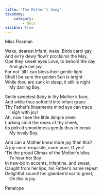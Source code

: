 ```yaml
---
title: 'The Mother’s Song'
taxonomy:
    category:
        - docs
visible: true
---
```


<div class="author">Miss Flaxman</div>

Wake, dearest Infant, wake, Birds carol gay,  
And ev’ry dewy flow’r proclaims the May,  
Ope they sweet eyes Love, to behold the day  
&emsp;And give me joy;  
For not ’till I can bless their gentle light  
Shall I be sure the golden Sun is bright:  
While thou are sunk in sleep, it still is night  
&emsp;My darling Boy.  

Smile sweetest Baby in thy Mother’s face,  
And while thus soften’d into infant grace  
Thy Father’s lineaments mind eye can trace  
&emsp;I sigh with joy!  
Ah, now I see the little dimple sleek  
Lurking amid the roses of thy cheek,  
Its polis’d smoothness gently thus to break  
&emsp;My lovely Boy.  
  
And can a Mother know more joy than this?  
A joy more exquisite, more pure, O yes!  
’Tis the proud Climax of the Mother’s bliss  
&emsp;To hear her Boy  
In new-born accents, infantine, and sweet,  
Caught from her lips, his Father’s name repeat  
Delightful sound! her gladden’d ear to greet,  
&emsp;Oh *this* is joy.  
  
Penelope